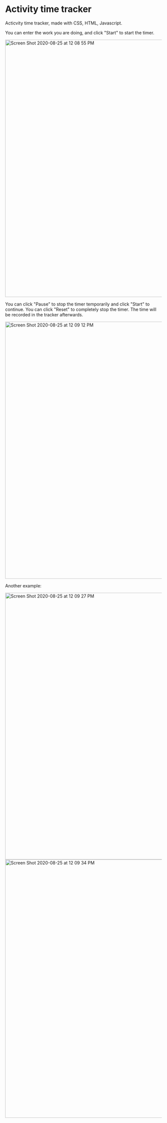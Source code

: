 # Activity time tracker
Acticvity time tracker, made with CSS, HTML, Javascript. 

You can enter the work you are doing, and click "Start" to start the timer. 

<img width="825" alt="Screen Shot 2020-08-25 at 12 08 55 PM" src="https://user-images.githubusercontent.com/54921286/91217140-e3a1c200-e6cb-11ea-9e0d-c3cac63df992.png">

You can click "Pause" to stop the timer temporarily and click "Start" to continue. You can click "Reset" to completely stop the timer. The time will be recorded in the tracker afterwards. 

<img width="824" alt="Screen Shot 2020-08-25 at 12 09 12 PM" src="https://user-images.githubusercontent.com/54921286/91217142-e4d2ef00-e6cb-11ea-8fa1-4e24a9c2937a.png">

Another example:

<img width="855" alt="Screen Shot 2020-08-25 at 12 09 27 PM" src="https://user-images.githubusercontent.com/54921286/91217144-e56b8580-e6cb-11ea-9728-d26ee6e45401.png">

<img width="828" alt="Screen Shot 2020-08-25 at 12 09 34 PM" src="https://user-images.githubusercontent.com/54921286/91217145-e6041c00-e6cb-11ea-8ca2-4b0d54903bb5.png">

